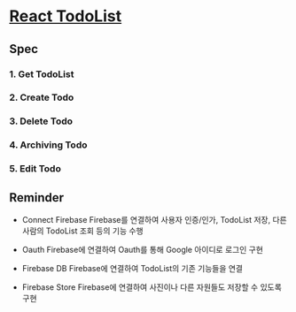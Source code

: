 # [React TodoList](https://todo.ongdv.dev/)

## Spec
### 1. Get TodoList

### 2. Create Todo

### 3. Delete Todo

### 4. Archiving Todo

### 5. Edit Todo


## Reminder
- Connect Firebase
    Firebase를 연결하여 사용자 인증/인가, TodoList 저장, 다른 사람의 TodoList 조회 등의 기능 수행
- Oauth
    Firebase에 연결하여 Oauth를 통해 Google 아이디로 로그인 구현

- Firebase DB
    Firebase에 연결하여 TodoList의 기존 기능들을 연결

- Firebase Store
    Firebase에 연결하여 사진이나 다른 자원들도 저장할 수 있도록 구현